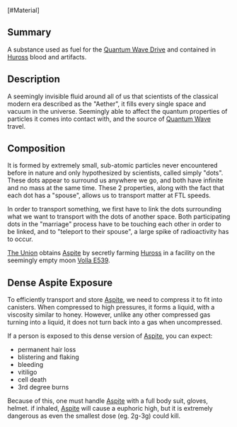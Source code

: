 [#Material]

## Summary

A substance used as fuel for the [Quantum Wave Drive](../Items/Components/Quantum%20Wave%20Drive.md) and contained in [Huross](../Species/Fauna/Huross.md) blood and artifacts.

## Description

A seemingly invisible fluid around all of us that scientists of the classical modern era described as the "Aether", it fills every single space and vacuum in the universe. Seemingly able to affect the quantum properties of particles it comes into contact with, and the source of [Quantum Wave](../Physics/Quantum%20Wave.md) travel.

## Composition

It is formed by extremely small, sub-atomic particles never encountered before in nature and only hypothesized by scientists, called simply "dots". These dots appear to surround us anywhere we go, and both have infinite and no mass at the same time. These 2 properties, along with the fact that each dot has a "spouse", allows us to transport matter at FTL speeds.

In order to transport something, we first have to link the dots surrounding what we want to transport with the dots of another space. Both participating dots in the "marriage" process have to be touching each other in order to be linked, and to "teleport to their spouse", a large spike of radioactivity has to occur.

[The Union](../Factions/The%20Union.md) obtains [Aspite](Aspite.md) by secretly farming [Huross](../Species/Fauna/Huross.md) in a facility on the seemingly empty moon [Volla E539](../Planets/Volla%20E539.md).

## Dense Aspite Exposure

To efficiently transport and store [Aspite](Aspite.md), we need to compress it to fit into canisters. When compressed to high pressures, it forms a liquid, with a viscosity similar to honey. However, unlike any other compressed gas turning into a liquid, it does not turn back into a gas when uncompressed.

If a person is exposed to this dense version of [Aspite](Aspite.md), you can expect:

* permanent hair loss
* blistering and flaking
* bleeding
* vitiligo
* cell death
* 3rd degree burns

Because of this, one must handle [Aspite](Aspite.md) with a full body suit, gloves, helmet. if inhaled, [Aspite](Aspite.md) will cause a euphoric high, but it is extremely dangerous as even the smallest dose (eg. 2g-3g) could kill.